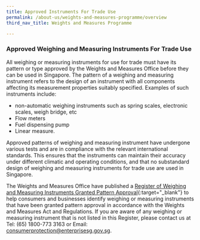 ```yaml
---
title: Approved Instruments For Trade Use
permalink: /about-us/weights-and-measures-programme/overview
third_nav_title: Weights and Measures Programme

---
```


### Approved Weighing and Measuring Instruments For Trade Use

All weighing or measuring instruments for use for trade must have its pattern or type approved by the Weights and Measures Office before they can be used in Singapore. The pattern of a weighing and measuring instrument refers to the design of an instrument with all components affecting its measurement properties suitably specified.
Examples of such instruments include:

- non-automatic  weighing  instruments  such  as  spring  scales,  electronic scales, weigh bridge, etc
- Flow meters
- Fuel dispensing pump
- Linear measure.

Approved patterns of weighing and measuring instrument have undergone various tests and are in compliance with the relevant international standards. This ensures that the instruments can maintain their accuracy under different climatic and operating conditions, and that no substandard design of weighing and measuring instruments for trade use are used in Singapore.

The Weights and Measures Office have published a [Register of Weighing and Measuring Instruments Granted Pattern Approval](https://cpsa.enterprisesg.gov.sg/totalagility/forms/cpssite/PUBSearchGPA.form){:target="_blank"} to help consumers and businesses identify weighing or measuring instruments that have been granted pattern approval in accordance with the Weights and Measures Act and Regulations. If you are aware of any weighing or measuring instrument that is not listed in this Register, please contact us at Tel: (65) 1800-773 3163 or Email: <consumerprotection@enterprisesg.gov.sg>.
